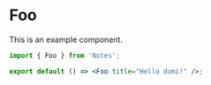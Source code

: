 # Foo

This is an example component.

```jsx
import { Foo } from 'Notes';

export default () => <Foo title="Hello dumi!" />;
```
